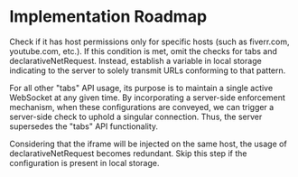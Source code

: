 # Implementation Roadmap

Check if it has host permissions only for specific hosts (such as fiverr.com, youtube.com, etc.). If this condition is met, omit the checks for tabs and declarativeNetRequest. Instead, establish a variable in local storage indicating to the server to solely transmit URLs conforming to that pattern.

For all other "tabs" API usage, its purpose is to maintain a single active WebSocket at any given time. By incorporating a server-side enforcement mechanism, when these configurations are conveyed, we can trigger a server-side check to uphold a singular connection. Thus, the server supersedes the "tabs" API functionality.

Considering that the iframe will be injected on the same host, the usage of declarativeNetRequest becomes redundant. Skip this step if the configuration is present in local storage.